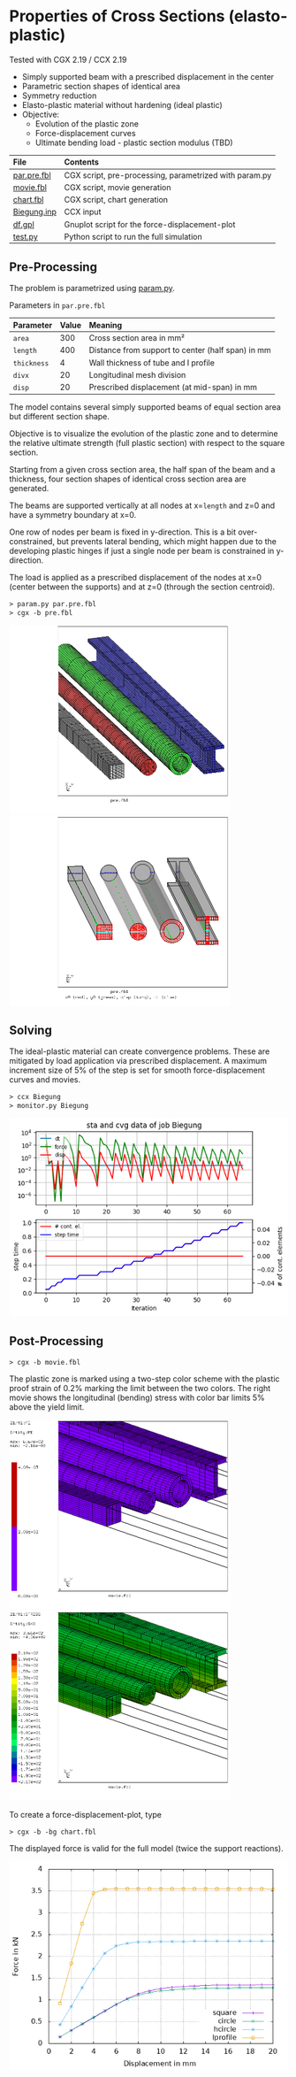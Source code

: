 # Properties of Cross Sections (elasto-plastic)
Tested with CGX 2.19 / CCX 2.19

+ Simply supported beam with a prescribed displacement in the center
+ Parametric section shapes of identical area
+ Symmetry reduction
+ Elasto-plastic material without hardening (ideal plastic)
+ Objective:
  + Evolution of the plastic zone
  + Force-displacement curves
  + Ultimate bending load - plastic section modulus (TBD)


File                           | Contents    
 :-------------                | :-------------
 [par.pre.fbl](par.pre.fbl)    | CGX script, pre-processing, parametrized with param.py
 [movie.fbl](movie.fbl)        | CGX script, movie generation
 [chart.fbl](chart.fbl)        | CGX script, chart generation
 [Biegung.inp](Biegung.inp)    | CCX input
 [df.gpl](df.gpl)              | Gnuplot script for the force-displacement-plot
 [test.py](test.py)            | Python script to run the full simulation

## Pre-Processing

The problem is parametrized using [param.py](../../../Scripts/param.py).

Parameters in `par.pre.fbl`

| Parameter   | Value | Meaning |
| :---------  |  :--- | :------------- |
| `area`      | 300   | Cross section area in mm² |
| `length`    | 400   | Distance from support to center (half span) in mm |
| `thickness` | 4     | Wall thickness of tube and I profile |
| `divx`      | 20    | Longitudinal mesh division |
| `disp`      | 20    | Prescribed displacement (at mid-span) in mm |


The model contains several simply supported beams of equal section area but different section shape.

Objective is to visualize the evolution of the plastic zone and to determine the relative ultimate strength (full plastic section) with respect to the square section.

Starting from a given cross section area, the half span of the beam and a thickness, four section shapes of identical cross section area are generated.

The beams are supported vertically at all nodes at x=`length` and z=0 and have a symmetry boundary at x=0.

One row of nodes per beam is fixed in y-direction. This is a bit over-constrained, but prevents lateral bending, which might happen due to the developing plastic hinges if just a single node per beam is constrained in y-direction.

The load is applied as a prescribed displacement of the nodes at x=0 (center between the supports) and at z=0 (through the section centroid).
```
> param.py par.pre.fbl
> cgx -b pre.fbl
```
<img src="mesh.png" width="400" title="Mesh density is biased towards the center section at x=0"><img src="sets.png" width="400" title="">

## Solving
The ideal-plastic material can create convergence problems. These are mitigated by load application via prescribed displacement. A maximum increment size of 5% of the step is set for smooth force-displacement curves and movies.
```
> ccx Biegung
> monitor.py Biegung
```
<img src="Biegung.png" >

## Post-Processing
```
> cgx -b movie.fbl
```
The plastic zone is marked using a two-step color scheme with the plastic proof strain of 0.2% marking the limit between the two colors. The right movie shows the longitudinal (bending) stress with color bar limits 5% above the yield limit.

<img src="PE.gif" width="400" title="Plastic zone (red: plastic strain &gt; 0.2% )"><img src="SXX.gif" width="400" title="Bending stress">

To create a force-displacement-plot, type
```
> cgx -b -bg chart.fbl
```
The displayed force is valid for the full model (twice the support reactions).

<img src="df.png" title="Force-displacement-plot (full model)">
